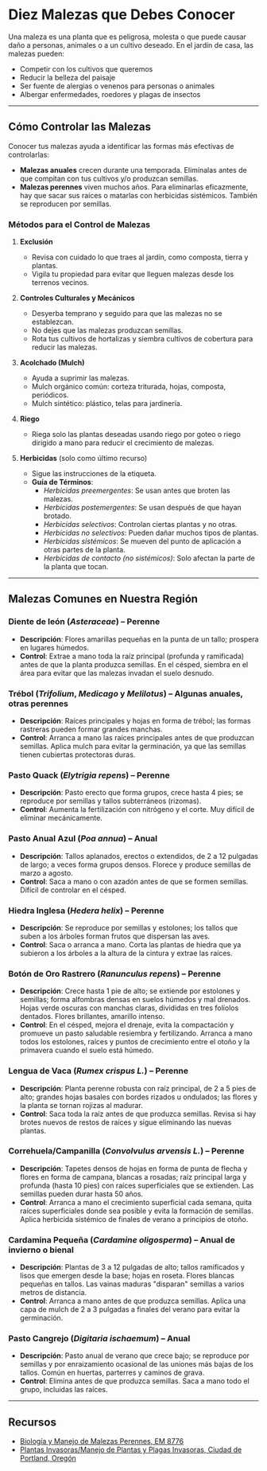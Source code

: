 # Diez Malezas que Debes Conocer

Una maleza es una planta que es peligrosa, molesta o que puede causar daño a personas, animales o a un cultivo deseado. En el jardín de casa, las malezas pueden:
- Competir con los cultivos que queremos
- Reducir la belleza del paisaje
- Ser fuente de alergias o venenos para personas o animales
- Albergar enfermedades, roedores y plagas de insectos

---

## Cómo Controlar las Malezas

Conocer tus malezas ayuda a identificar las formas más efectivas de controlarlas:
- **Malezas anuales** crecen durante una temporada. Elimínalas antes de que compitan con tus cultivos y/o produzcan semillas.
- **Malezas perennes** viven muchos años. Para eliminarlas eficazmente, hay que sacar sus raíces o matarlas con herbicidas sistémicos. También se reproducen por semillas.

### Métodos para el Control de Malezas

1. **Exclusión**
   - Revisa con cuidado lo que traes al jardín, como composta, tierra y plantas.
   - Vigila tu propiedad para evitar que lleguen malezas desde los terrenos vecinos.

2. **Controles Culturales y Mecánicos**
   - Desyerba temprano y seguido para que las malezas no se establezcan.
   - No dejes que las malezas produzcan semillas.
   - Rota tus cultivos de hortalizas y siembra cultivos de cobertura para reducir las malezas.

3. **Acolchado (Mulch)**
   - Ayuda a suprimir las malezas.
   - Mulch orgánico común: corteza triturada, hojas, composta, periódicos.
   - Mulch sintético: plástico, telas para jardinería.

4. **Riego**
   - Riega solo las plantas deseadas usando riego por goteo o riego dirigido a mano para reducir el crecimiento de malezas.

5. **Herbicidas** (solo como último recurso)
   - Sigue las instrucciones de la etiqueta.
   - **Guía de Términos**:
     - *Herbicidas preemergentes*: Se usan antes que broten las malezas.
     - *Herbicidas postemergentes*: Se usan después de que hayan brotado.
     - *Herbicidas selectivos*: Controlan ciertas plantas y no otras.
     - *Herbicidas no selectivos*: Pueden dañar muchos tipos de plantas.
     - *Herbicidas sistémicos*: Se mueven del punto de aplicación a otras partes de la planta.
     - *Herbicidas de contacto (no sistémicos)*: Solo afectan la parte de la planta que tocan.

---

## Malezas Comunes en Nuestra Región

### Diente de león (*Asteraceae*) – Perenne
- **Descripción**: Flores amarillas pequeñas en la punta de un tallo; prospera en lugares húmedos.
- **Control**: Extrae a mano toda la raíz principal (profunda y ramificada) antes de que la planta produzca semillas. En el césped, siembra en el área para evitar que las malezas invadan el suelo desnudo.

### Trébol (*Trifolium*, *Medicago* y *Melilotus*) – Algunas anuales, otras perennes
- **Descripción**: Raíces principales y hojas en forma de trébol; las formas rastreras pueden formar grandes manchas.
- **Control**: Arranca a mano las raíces principales antes de que produzcan semillas. Aplica mulch para evitar la germinación, ya que las semillas tienen cubiertas protectoras duras.

### Pasto Quack (*Elytrigia repens*) – Perenne
- **Descripción**: Pasto erecto que forma grupos, crece hasta 4 pies; se reproduce por semillas y tallos subterráneos (rizomas).
- **Control**: Aumenta la fertilización con nitrógeno y el corte. Muy difícil de eliminar mecánicamente.

### Pasto Anual Azul (*Poa annua*) – Anual
- **Descripción**: Tallos aplanados, erectos o extendidos, de 2 a 12 pulgadas de largo; a veces forma grupos densos. Florece y produce semillas de marzo a agosto.
- **Control**: Saca a mano o con azadón antes de que se formen semillas. Difícil de controlar en el césped.

### Hiedra Inglesa (*Hedera helix*) – Perenne
- **Descripción**: Se reproduce por semillas y estolones; los tallos que suben a los árboles forman frutos que dispersan las aves.
- **Control**: Saca o arranca a mano. Corta las plantas de hiedra que ya subieron a los árboles a la altura de la cintura y extrae las raíces.

### Botón de Oro Rastrero (*Ranunculus repens*) – Perenne
- **Descripción**: Crece hasta 1 pie de alto; se extiende por estolones y semillas; forma alfombras densas en suelos húmedos y mal drenados. Hojas verde oscuras con manchas claras, divididas en tres folíolos dentados. Flores brillantes, amarillo intenso.
- **Control**: En el césped, mejora el drenaje, evita la compactación y promueve un pasto saludable resiembra y fertilizando. Arranca a mano todos los estolones, raíces y puntos de crecimiento entre el otoño y la primavera cuando el suelo está húmedo.

### Lengua de Vaca (*Rumex crispus L.*) – Perenne
- **Descripción**: Planta perenne robusta con raíz principal, de 2 a 5 pies de alto; grandes hojas basales con bordes rizados u ondulados; las flores y la planta se tornan rojizas al madurar.
- **Control**: Saca toda la raíz antes de que produzca semillas. Revisa si hay brotes nuevos de restos de raíces y sigue eliminando las nuevas plantas.

### Correhuela/Campanilla (*Convolvulus arvensis L.*) – Perenne
- **Descripción**: Tapetes densos de hojas en forma de punta de flecha y flores en forma de campana, blancas a rosadas; raíz principal larga y profunda (hasta 10 pies) con raíces superficiales que se extienden. Las semillas pueden durar hasta 50 años.
- **Control**: Arranca a mano el crecimiento superficial cada semana, quita raíces superficiales donde sea posible y evita la formación de semillas. Aplica herbicida sistémico de finales de verano a principios de otoño.

### Cardamina Pequeña (*Cardamine oligosperma*) – Anual de invierno o bienal
- **Descripción**: Plantas de 3 a 12 pulgadas de alto; tallos ramificados y lisos que emergen desde la base; hojas en roseta. Flores blancas pequeñas en tallos. Las vainas maduras "disparan" semillas a varios metros de distancia.
- **Control**: Arranca a mano antes de que produzca semillas. Aplica una capa de mulch de 2 a 3 pulgadas a finales del verano para evitar la germinación.

### Pasto Cangrejo (*Digitaria ischaemum*) – Anual
- **Descripción**: Pasto anual de verano que crece bajo; se reproduce por semillas y por enraizamiento ocasional de las uniones más bajas de los tallos. Común en huertas, parterres y caminos de grava.
- **Control**: Elimina antes de que produzca semillas. Saca a mano todo el grupo, incluidas las raíces.

---

## Recursos

- [Biología y Manejo de Malezas Perennes, EM 8776](https://catalog.extension.oregonstate.edu)
- [Plantas Invasoras/Manejo de Plantas y Plagas Invasoras, Ciudad de Portland, Oregón](https://www.portlandoregon.gov)
